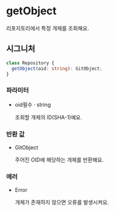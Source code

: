 # getObject

리포지토리에서 특정 개체를 조회해요.

## 시그니처

```ts
class Repository {
  getObject(oid: string): GitObject;
}
```

### 파라미터

<ul class="param-ul">
  <li class="param-li param-li-root">
    <span class="param-name">oid</span><span class="param-required">필수</span>&nbsp;·&nbsp;<span class="param-type">string</span>
    <br>
    <p class="param-description">조회할 개체의 ID(SHA-1)예요.</p>
  </li>
</ul>

### 반환 값

<ul class="param-ul">
  <li class="param-li param-li-root">
    <span class="param-type">GitObject</span>
    <br>
    <p class="param-description">주어진 OID에 해당하는 개체를 반환해요.</p>
  </li>
</ul>

### 에러

<ul class="param-ul">
  <li class="param-li param-li-root">
    <span class="param-type">Error</span>
    <br>
    <p class="param-description">개체가 존재하지 않으면 오류를 발생시켜요.</p>
  </li>
</ul>